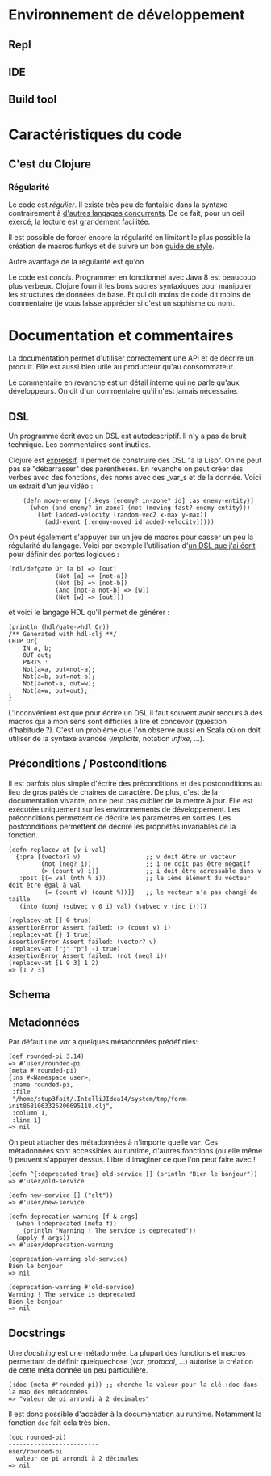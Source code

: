 # Environnement de développement

## Repl 

## IDE

## Build tool

# Caractéristiques du code

## C'est du Clojure

### Régularité

Le code est *régulier*. Il existe très peu de fantaisie dans la syntaxe contrairement à [d'autres langages concurrents](http://brenocon.com/scalacheat). De ce fait, pour un oeil exercé, la lecture est grandement facilitée. 

Il est possible de forcer encore la régularité en limitant le plus possible la création de macros funkys et de suivre un bon [guide de style](https://github.com/bbatsov/clojure-style-guide).

Autre avantage de la régularité est qu'on 

Le code est *concis*. Programmer en fonctionnel avec Java 8 est beaucoup plus verbeux. Clojure fournit les bons sucres syntaxiques pour manipuler les structures de données de base. Et qui dit moins de code dit moins de commentaire (je vous laisse apprécier si c'est un sophisme ou non). 

# Documentation et commentaires

La documentation permet d'utiliser correctement une API et de décrire un produit. Elle est aussi bien utile au producteur qu'au consommateur.

Le commentaire en revanche est un détail interne qui ne parle qu'aux développeurs. On dit d'un commentaire qu'il n'est jamais nécessaire.

## DSL

Un programme écrit avec un DSL est autodescriptif. Il n'y a pas de bruit technique. Les commentaires sont inutiles.

Clojure est [expressif](http://www.infoq.com/news/2013/03/Language-Expressiveness). Il permet de construire des DSL "à la Lisp". On ne peut pas se "débarrasser" des parenthèses. En revanche on peut créer des verbes avec des fonctions, des noms avec des _var_s et de la donnée. Voici un extrait d'un jeu vidéo :

        (defn move-enemy [{:keys [enemy? in-zone? id] :as enemy-entity}]
          (when (and enemy? in-zone? (not (moving-fast? enemy-entity)))
            (let [added-velocity (random-vec2 x-max y-max)]
              (add-event [:enemy-moved id added-velocity]))))

On peut également s'appuyer sur un jeu de macros pour casser un peu la régularité du langage. Voici par exemple l'utilisation d'[un DSL que j'ai écrit](https://github.com/jprudent/hdl-clj/blob/master/src/hdl_clj/core.clj) pour définir des portes logiques :

    (hdl/defgate Or [a b] => [out]
                 (Not [a] => [not-a])
                 (Not [b] => [not-b])
                 (And [not-a not-b] => [w])
                 (Not [w] => [out]))
             
et voici le langage HDL qu'il permet de générer :

    (println (hdl/gate->hdl Or))
    /** Generated with hdl-clj **/
    CHIP Or{
        IN a, b;
        OUT out;
        PARTS :
        Not(a=a, out=not-a);
        Not(a=b, out=not-b);
        Not(a=not-a, out=w);
        Not(a=w, out=out);
    }

L'inconvénient est que pour écrire un DSL il faut souvent avoir recours à des macros qui a mon sens sont difficiles à lire et concevoir (question d'habitude ?). C'est un problème que l'on observe aussi en Scala où on doit utiliser de la syntaxe avancée (_implicits_, notation _infixe_, ...).

## Préconditions / Postconditions
Il est parfois plus simple d'écrire des préconditions et des postconditions au lieu de gros patés de chaines de caractère. De plus, c'est de la documentation vivante, on ne peut pas oublier de la mettre à jour. Elle est exécutée uniquement sur les environnements de développement. Les préconditions permettent de décrire les paramètres en sorties. Les postconditions permettent de décrire les propriétés invariables de la fonction.

    (defn replacev-at [v i val]
      {:pre [(vector? v)                  ;; v doit être un vecteur
             (not (neg? i))               ;; i ne doit pas être négatif
             (> (count v) i)]             ;; i doit être adressable dans v
       :post [(= val (nth % i))           ;; le ième élément du vecteur doit être égal à val
              (= (count v) (count %))]}   ;; le vecteur n'a pas changé de taille
       (into (conj (subvec v 0 i) val) (subvec v (inc i))))
        
    (replacev-at [] 0 true)
    AssertionError Assert failed: (> (count v) i)
    (replacev-at {} 1 true)
    AssertionError Assert failed: (vector? v)
    (replacev-at ["j" "p"] -1 true)
    AssertionError Assert failed: (not (neg? i))
    (replacev-at [1 9 3] 1 2)
    => [1 2 3]

## Schema

## Metadonnées
Par défaut une _var_ a quelques métadonnées prédéfinies:

    (def rounded-pi 3.14)
    => #'user/rounded-pi
    (meta #'rounded-pi)
    {:ns #<Namespace user>,
     :name rounded-pi,
     :file
     "/home/stup3fait/.IntelliJIdea14/system/tmp/form-init8681063326206695118.clj",
     :column 1,
     :line 1}
    => nil
    
On peut attacher des métadonnées à n'importe quelle `var`.
Ces métadonnées sont accessibles au runtime, d'autres fonctions (ou elle même !) peuvent s'appuyer dessus. Libre d'imaginer ce que l'on peut faire avec !

    (defn ^{:deprecated true} old-service [] (println "Bien le bonjour"))
    => #'user/old-service
    
    (defn new-service [] ("slt"))
    => #'user/new-service
    
    (defn deprecation-warning [f & args]
      (when (:deprecated (meta f))
        (println "Warning ! The service is deprecated"))
      (apply f args))
    => #'user/deprecation-warning
    
    (deprecation-warning old-service)
    Bien le bonjour
    => nil
    
    (deprecation-warning #'old-service)
    Warning ! The service is deprecated
    Bien le bonjour
    => nil

## Docstrings

Une _docstring_ est une métadonnée. La plupart des fonctions et macros permettant de définir quelquechose (_var_, _protocol_, ...) autorise la création de cette méta donnée un peu particulière.

    (:doc (meta #'rounded-pi)) ;; cherche la valeur pour la clé :doc dans la map des métadonnées
    => "valeur de pi arrondi à 2 décimales"

Il est donc possible d'accéder à la documentation au runtime. Notamment la fonction `doc` fait cela très bien.

    (doc rounded-pi)
    -------------------------
    user/rounded-pi
      valeur de pi arrondi à 2 décimales
    => nil

 
